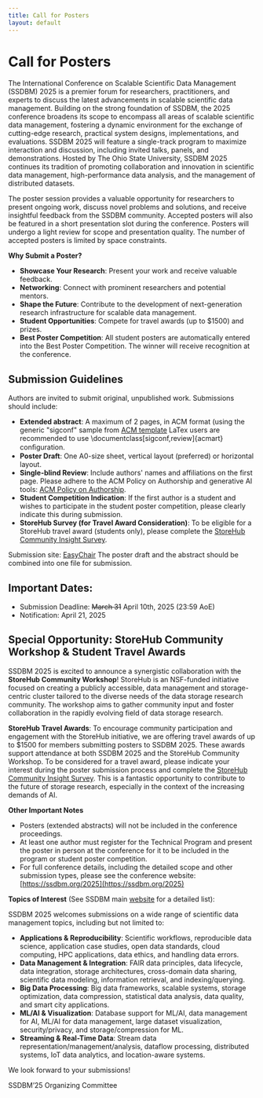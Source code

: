 ```yaml
---
title: Call for Posters
layout: default
---
```


# Call for Posters

The International Conference on Scalable Scientific Data Management (SSDBM) 2025 is a premier forum for researchers, practitioners, and experts to discuss the latest advancements in scalable scientific data management.  Building on the strong foundation of SSDBM, the 2025 conference broadens its scope to encompass all areas of scalable scientific data management, fostering a dynamic environment for the exchange of cutting-edge research, practical system designs, implementations, and evaluations.  SSDBM 2025 will feature a single-track program to maximize interaction and discussion, including invited talks, panels, and demonstrations.  Hosted by The Ohio State University, SSDBM 2025 continues its tradition of promoting collaboration and innovation in scientific data management, high-performance data analysis, and the management of distributed datasets.

The poster session provides a valuable opportunity for researchers to present ongoing work, discuss novel problems and solutions, and receive insightful feedback from the SSDBM community.  Accepted posters will also be featured in a short presentation slot during the conference.  Posters will undergo a light review for scope and presentation quality.  The number of accepted posters is limited by space constraints.

**Why Submit a Poster?**
- **Showcase Your Research**: Present your work and receive valuable feedback.
- **Networking**: Connect with prominent researchers and potential mentors.
- **Shape the Future**: Contribute to the development of next-generation research infrastructure for scalable data management.
- **Student Opportunities**: Compete for travel awards (up to $1500) and prizes.
- **Best Poster Competition**: All student posters are automatically entered into the Best Poster Competition. The winner will receive recognition at the conference.


## Submission Guidelines

Authors are invited to submit original, unpublished work. Submissions should include:
- **Extended abstract**: A maximum of 2 pages, in ACM format (using the generic "sigconf" sample from [ACM template](https://www.acm.org/publications/proceedings-template) LaTex users are recommended to use \documentclass[sigconf,review]{acmart} conﬁguration. 
- **Poster Draft**:  One A0-size sheet, vertical layout (preferred) or horizontal layout.
- **Single-blind Review**: Include authors' names and affiliations on the first page.  Please adhere to the ACM Policy on Authorship and generative AI tools: [ACM Policy on Authorship](https://www.acm.org/publications/policies/new-acm-policy-on-authorship).
- **Student Competition Indication**:  If the first author is a student and wishes to participate in the student poster competition, please clearly indicate this during submission.
- **StoreHub Survey (for Travel Award Consideration)**: To be eligible for a StoreHub travel award (students only), please complete the [StoreHub Community Insight Survey](https://forms.gle/c6fmQkiSrCYWQMij9).

Submission site: [EasyChair](https://easychair.org/conferences/?conf=ssdbm2025)
The poster draft and the abstract should be combined into one file for submission.

## Important Dates:
- Submission Deadline: ~~March 31~~ April 10th, 2025 (23:59 AoE)
- Notification: April 21, 2025

## Special Opportunity:  StoreHub Community Workshop & Student Travel Awards

SSDBM 2025 is excited to announce a synergistic collaboration with the **StoreHub Community Workshop**! StoreHub is an NSF-funded initiative focused on creating a publicly accessible, data management and storage-centric cluster tailored to the diverse needs of the data storage research community. The workshop aims to gather community input and foster collaboration in the rapidly evolving field of data storage research.

**StoreHub Travel Awards**:  To encourage community participation and engagement with the StoreHub initiative, we are offering travel awards of up to $1500 for members submitting posters to SSDBM 2025.  These awards support attendance at both SSDBM 2025 and the StoreHub Community Workshop.  To be considered for a travel award, please indicate your interest during the poster submission process and complete the [StoreHub Community Insight Survey](https://forms.gle/c6fmQkiSrCYWQMij9). This is a fantastic opportunity to contribute to the future of storage research, especially in the context of the increasing demands of AI.

**Other Important Notes**

- Posters (extended abstracts) will not be included in the conference proceedings.
- At least one author must register for the Technical Program and present the poster in person at the conference for it to be included in the program or student poster competition.
- For full conference details, including the detailed scope and other submission types, please see the conference website: [https://ssdbm.org/2025](https://ssdbm.org/2025)

**Topics of Interest** (See SSDBM main [website](https://ssdbm.org/2025) for a detailed list):

SSDBM 2025 welcomes submissions on a wide range of scientific data management topics, including but not limited to:

- **Applications & Reproducibility**: Scientific workflows, reproducible data science, application case studies, open data standards, cloud computing, HPC applications, data ethics, and handling data errors.
- **Data Management & Integration**: FAIR data principles, data lifecycle, data integration, storage architectures, cross-domain data sharing, scientific data modeling, information retrieval, and indexing/querying.
- **Big Data Processing**: Big data frameworks, scalable systems, storage optimization, data compression, statistical data analysis, data quality, and smart city applications.
- **ML/AI & Visualization**: Database support for ML/AI, data management for AI, ML/AI for data management, large dataset visualization, security/privacy, and storage/compression for ML.
- **Streaming & Real-Time Data**: Stream data representation/management/analysis, dataflow processing, distributed systems, IoT data analytics, and location-aware systems.

We look forward to your submissions!

SSDBM’25 Organizing Committee

<!-- For questions regarding the call for papers, contact [ssdbm2023@easychair.org](mailto:ssdbm2023@easychair.org).-->

